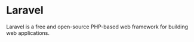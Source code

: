 # Laravel 

 Laravel is a free and open-source PHP-based web framework for building web applications.